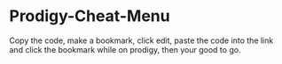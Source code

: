 # Prodigy-Cheat-Menu
Copy the code, make a bookmark, click edit, paste the code into the link and click the bookmark while on prodigy, then your good to go.
